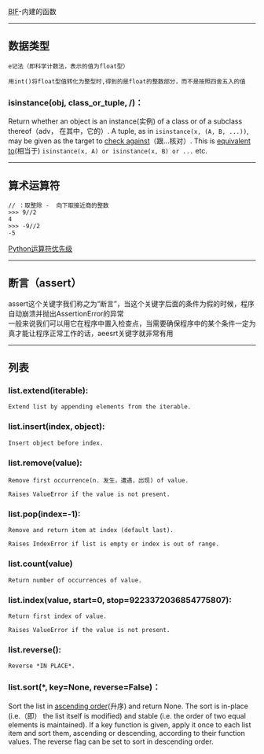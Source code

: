 <abbr title="built-in functions">BIF</abbr>-内建的函数  
***  

## 数据类型  
    e记法（即科学计数法，表示的值为float型）  

    用int()将float型值转化为整型时,得到的是float的整数部分，而不是按照四舍五入的值  

### isinstance(obj, class_or_tuple, /)：
Return whether an object is an instance(实例) of a class or of a subclass thereof（adv， 在其中，它的）.
A tuple, as in ``isinstance(x, (A, B, ...))``, may be given as the target to
<u>check against</u>（跟...核对）. This is <u>equivalent to</u>(相当于) ``isinstance(x, A) or isinstance(x, B)
or ...`` etc.
***  

## 算术运算符  
    // ：取整除 -  向下取接近商的整数  
    >>> 9//2
    4
    >>> -9//2
    -5  
    
[Python运算符优先级](https://www.runoob.com/python3/python3-basic-operators.html)  
***  

## 断言（assert）

assert这个关键字我们称之为“断言”，当这个关键字后面的条件为假的时候，程序自动崩溃并抛出AssertionError的异常  
一般来说我们可以用它在程序中置入检查点，当需要确保程序中的某个条件一定为真才能让程序正常工作的话，aeesrt关键字就非常有用  
***  

## 列表  
### list.extend(iterable):
    Extend list by appending elements from the iterable.  
  
### list.insert(index, object):
    Insert object before index.  

### list.remove(value):
    Remove first occurrence(n. 发生，遭遇，出现) of value.
    
    Raises ValueError if the value is not present.

### list.pop(index=-1):
    Remove and return item at index (default last).
    
    Raises IndexError if list is empty or index is out of range.  

### list.count(value)  
    Return number of occurrences of value.  

### list.index(value, start=0, stop=9223372036854775807):
    Return first index of value.
    
    Raises ValueError if the value is not present.  

### list.reverse():
    Reverse *IN PLACE*.  

### list.sort(*, key=None, reverse=False)：
Sort the list in <u>ascending order</u>(升序) and return None. The sort is in-place (i.e.（即） the list itself is modified) and stable (i.e. the order of two equal elements is maintained). If a key function is given, apply it once to each list item and sort them, ascending or descending, according to their function values. The reverse flag can be set to sort in descending order.